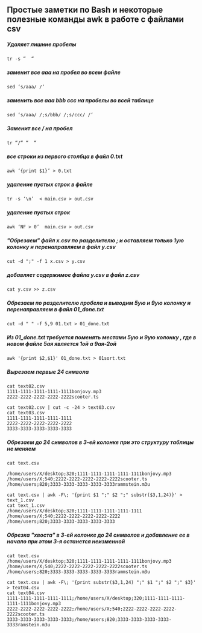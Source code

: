 

## Простые заметки по Bash и некоторые полезные команды awk в работе с файлами csv


##### Удаляет лишние пробелы
```tr -s “  “```
               
##### заменит все aaa на пробел во всем файле 
```sed ‘s/aaa/ /‘ ```

##### заменить все aaa bbb ccc на пробелы во всей таблице 
```sed ‘s/aaa/ /;s/bbb/ /;s/ccc/ /‘ ```

##### Заменит все / на пробел 
```tr “/“ “  “``` 

##### все строки из первого столбца в файл 0.txt
```awk ‘{print $1}’ > 0.txt``` 

##### удаление пустых строк в файле
```tr -s ‘\n’  < main.csv > out.csv``` 

##### удаление пустых строк
```awk ‘NF > 0’  main.csv > out.csv ```

##### "Обрезаем" файл x.csv по разделителю ; и оставляем только 1ую колонку и перенаправляем в файл y.csv
```cut -d ";" -f 1 x.csv > y.csv``` 

##### добавляет содержимое файла y.csv в файл z.csv
```cat y.csv >> z.csv``` 

##### Обрезаем по разделителю пробела и выводим 5ую и 9ую колонку и перенаправляем в файл  01_done.txt
```cut -d " " -f 5,9 01.txt > 01_done.txt```

##### Из  01_done.txt требуется поменять местами 5ую и 9ую колонку , где в новом файле 5ая является 1ой а 9ая-2ой
```awk '{print $2,$1}' 01_done.txt > 01sort.txt```

##### Вырезаем первые 24 символа 
```
cat text02.csv
1111-1111-1111-1111-1111bonjovy.mp3
2222-2222-2222-2222-2222scooter.ts

cat text02.csv | cut -c -24 > text03.csv
cat text03.csv 
1111-1111-1111-1111-1111
2222-2222-2222-2222-2222
3333-3333-3333-3333-3333
```

##### Обрезаем до 24 символов в 3-ей колонке при это структуру таблицы не меняем
```
cat text.csv

/home/users/X/desktop;320;1111-1111-1111-1111-1111bonjovy.mp3
/home/users/X;540;2222-2222-2222-2222-2222scooter.ts
/home/users;820;3333-3333-3333-3333-3333rammstein.m3u

cat text.csv | awk -F\; '{print $1 ";" $2 ";" substr($3,1,24)}' > text_1.csv 
cat text_1.csv 
/home/users/X/desktop;320;1111-1111-1111-1111-1111
/home/users/X;540;2222-2222-2222-2222-2222
/home/users;820;3333-3333-3333-3333-3333
```

##### Обрезка "хвоста" в 3-ей колонке до 24 символов и добавление ее в начало при этом 3-я останется неизменной 
```
cat text.csv
/home/users/X/desktop;320;1111-1111-1111-1111-1111bonjovy.mp3
/home/users/X;540;2222-2222-2222-2222-2222scooter.ts
/home/users;820;3333-3333-3333-3333-3333rammstein.m3u

cat text.csv | awk -F\; '{print substr($3,1,24) ";" $1 ";" $2 ";" $3}' > text04.csv
cat text04.csv 
1111-1111-1111-1111-1111;/home/users/X/desktop;320;1111-1111-1111-1111-1111bonjovy.mp3
2222-2222-2222-2222-2222;/home/users/X;540;2222-2222-2222-2222-2222scooter.ts
3333-3333-3333-3333-3333;/home/users;820;3333-3333-3333-3333-3333ramstein.m3u
```
